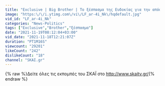 ```yaml
---
title: "Exclusive | Big Brother | Το ξέσπασμα της Ευδοκίας για την απόφαση του Νίκου | 18\/11\/2021"
image: "https:\/\/i.ytimg.com\/vi\/LF_ar-4i_Nk\/hqdefault.jpg"
vid_id: "LF_ar-4i_Nk"
categories: "News-Politics"
tags: ["Exclusive","Brother","ξέσπασμα"]
date: "2021-11-19T08:12:04+03:00"
vid_date: "2021-11-18T12:21:07Z"
duration: "PT1M16S"
viewcount: "29201"
likeCount: "242"
dislikeCount: "18"
channel: "SKAI.gr"
---
```

{% raw %}Δείτε όλες τις εκπομπές του ΣΚΑΪ στο <a rel="nofollow" target="blank" href="http://www.skaitv.gr/">http://www.skaitv.gr/</a>{% endraw %}
